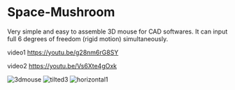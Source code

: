 # Space-Mushroom
Very simple and easy to assemble 3D mouse for CAD softwares. It can input full 6 degrees of freedom (rigid motion) simultaneously.

video1 https://youtu.be/g28nm6rG8SY

video2 https://youtu.be/Vs6Xte4gOxk

![3dmouse](https://user-images.githubusercontent.com/86639425/210121597-62d3a6ea-fb69-47a5-9122-7c09a419cbf0.jpg)
![tilted3](https://user-images.githubusercontent.com/86639425/210121605-2f6855a6-ccdc-491b-8f7d-54ceff26ab48.jpg)
![horizontal1](https://user-images.githubusercontent.com/86639425/210121603-236b0012-ebdd-4906-aa5e-84e759fd86f3.jpg)
